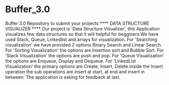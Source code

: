 # Buffer_3.0
Buffer 3.0 Repository to submit your projects
       ****  DATA STRUCTURE VISUALIZER ****
Our project is 'Data Structure Visualizer', this Application visualizes few data structures so that it will helpful for begginers.We have used Stack, Queue, Linkedlist and arrays for visualization. 
For 'Searching visualization' we have provided 2 options Binary Search and Linear Search.
For 'Sorting Visualization' the options are Insertion sort and Bubble Sort.
For 'Stack Visualization' the options are push and pop.
For 'Queue Visualization' the options are Enqueue, Display and Dequeue.
For 'LinkedList Visualization' the primary options are Create, Insert, Delete.Inside the Insert operation the sub operations are insert at start, at end and insert in between.
The application is asking for feedback at last.

